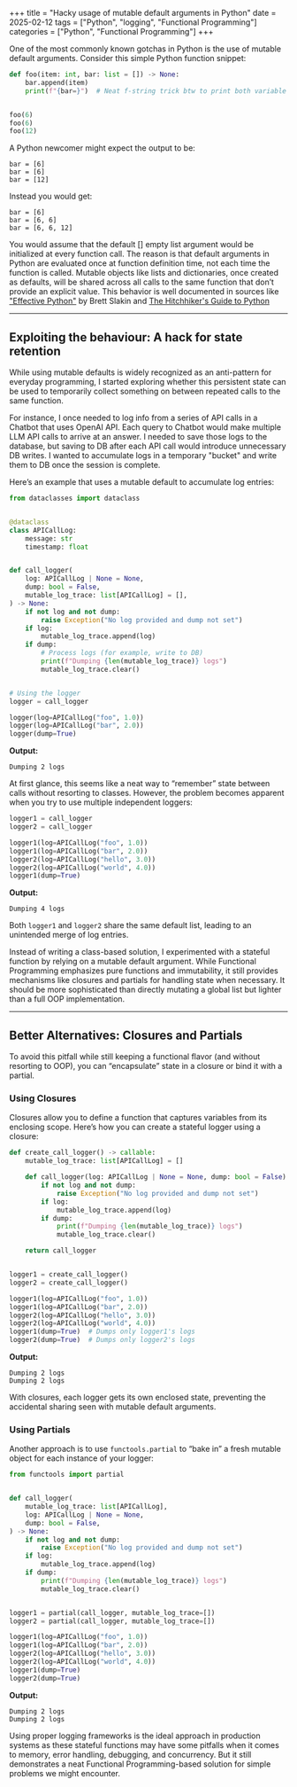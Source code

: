+++
title = "Hacky usage of mutable default arguments in Python"
date = 2025-02-12
tags = ["Python", "logging", "Functional Programming"]
categories = ["Python", "Functional Programming"]
+++

One of the most commonly known gotchas in Python is the use of mutable default arguments.
Consider this simple Python function snippet:

```python
def foo(item: int, bar: list = []) -> None:
    bar.append(item)
    print(f"{bar=}")  # Neat f-string trick btw to print both variable name and value


foo(6)
foo(6)
foo(12)
```

A Python newcomer might expect the output to be:

```text
bar = [6]
bar = [6]
bar = [12]
```

Instead you would get:

```text
bar = [6]
bar = [6, 6]
bar = [6, 6, 12]
```

You would assume that the default [] empty list argument would be initialized at every function call. The reason is that default arguments in Python are evaluated once at function definition time, not each time the function is called. Mutable objects like lists and dictionaries, once created as defaults, will be shared across all calls to the same function that don’t provide an explicit value. This behavior is well documented in sources like ["Effective Python"](https://effectivepython.com/) by Brett Slakin and [The Hitchhiker's Guide to Python](https://docs.python-guide.org/writing/gotchas/)

---

## Exploiting the behaviour: A hack for state retention

While using mutable defaults is widely recognized as an anti-pattern for everyday programming, I started exploring whether this persistent state can be used to temporarily collect something on between repeated calls to the same function.

For instance, I once needed to log info from a series of API calls in a Chatbot that uses OpenAI API. Each query to Chatbot would make multiple LLM API calls to arrive at an answer. I needed to save those logs to the database, but saving to DB after each API call would introduce unnecessary DB writes. I wanted to accumulate logs in a temporary "bucket" and write them to DB once the session is complete.

Here’s an example that uses a mutable default to accumulate log entries:

```python
from dataclasses import dataclass


@dataclass
class APICallLog:
    message: str
    timestamp: float


def call_logger(
    log: APICallLog | None = None,
    dump: bool = False,
    mutable_log_trace: list[APICallLog] = [],
) -> None:
    if not log and not dump:
        raise Exception("No log provided and dump not set")
    if log:
        mutable_log_trace.append(log)
    if dump:
        # Process logs (for example, write to DB)
        print(f"Dumping {len(mutable_log_trace)} logs")
        mutable_log_trace.clear()


# Using the logger
logger = call_logger

logger(log=APICallLog("foo", 1.0))
logger(log=APICallLog("bar", 2.0))
logger(dump=True)
```

**Output:**

```text
Dumping 2 logs
```

At first glance, this seems like a neat way to “remember” state between calls without resorting to classes. However, the problem becomes apparent when you try to use multiple independent loggers:

```python
logger1 = call_logger
logger2 = call_logger

logger1(log=APICallLog("foo", 1.0))
logger1(log=APICallLog("bar", 2.0))
logger2(log=APICallLog("hello", 3.0))
logger2(log=APICallLog("world", 4.0))
logger1(dump=True)
```

**Output:**

```text
Dumping 4 logs
```

Both `logger1` and `logger2` share the same default list, leading to an unintended merge of log entries.

Instead of writing a class-based solution, I experimented with a stateful function by relying on a mutable default argument.
While Functional Programming emphasizes pure functions and immutability, it still provides mechanisms like closures and partials for handling state when necessary. It should be more sophisticated than directly mutating a global list but lighter than a full OOP implementation.

---

## Better Alternatives: Closures and Partials

To avoid this pitfall while still keeping a functional flavor (and without resorting to OOP), you can “encapsulate” state in a closure or bind it with a partial.

### Using Closures

Closures allow you to define a function that captures variables from its enclosing scope. Here’s how you can create a stateful logger using a closure:

```python
def create_call_logger() -> callable:
    mutable_log_trace: list[APICallLog] = []

    def call_logger(log: APICallLog | None = None, dump: bool = False) -> None:
        if not log and not dump:
            raise Exception("No log provided and dump not set")
        if log:
            mutable_log_trace.append(log)
        if dump:
            print(f"Dumping {len(mutable_log_trace)} logs")
            mutable_log_trace.clear()

    return call_logger


logger1 = create_call_logger()
logger2 = create_call_logger()

logger1(log=APICallLog("foo", 1.0))
logger1(log=APICallLog("bar", 2.0))
logger2(log=APICallLog("hello", 3.0))
logger2(log=APICallLog("world", 4.0))
logger1(dump=True)  # Dumps only logger1's logs
logger2(dump=True)  # Dumps only logger2's logs
```

**Output:**

```text
Dumping 2 logs
Dumping 2 logs
```

With closures, each logger gets its own enclosed state, preventing the accidental sharing seen with mutable default arguments.

### Using Partials

Another approach is to use `functools.partial` to “bake in” a fresh mutable object for each instance of your logger:

```python
from functools import partial


def call_logger(
    mutable_log_trace: list[APICallLog],
    log: APICallLog | None = None,
    dump: bool = False,
) -> None:
    if not log and not dump:
        raise Exception("No log provided and dump not set")
    if log:
        mutable_log_trace.append(log)
    if dump:
        print(f"Dumping {len(mutable_log_trace)} logs")
        mutable_log_trace.clear()


logger1 = partial(call_logger, mutable_log_trace=[])
logger2 = partial(call_logger, mutable_log_trace=[])

logger1(log=APICallLog("foo", 1.0))
logger1(log=APICallLog("bar", 2.0))
logger2(log=APICallLog("hello", 3.0))
logger2(log=APICallLog("world", 4.0))
logger1(dump=True)
logger2(dump=True)
```

**Output:**

```text
Dumping 2 logs
Dumping 2 logs
```

Using proper logging frameworks is the ideal approach in production systems as these stateful functions may have some pitfalls when it comes to memory, error handling, debugging, and concurrency. But it still demonstrates a neat Functional Programming-based solution for simple problems we might encounter.
